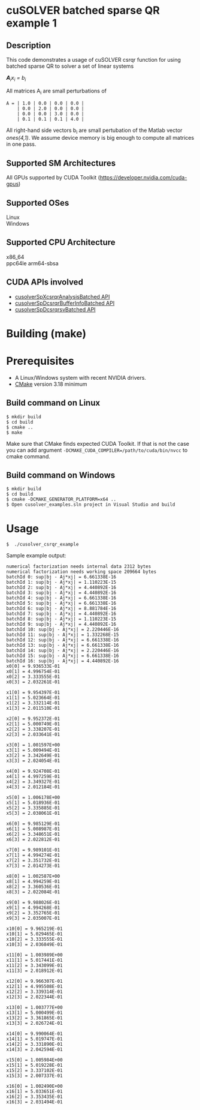 # cuSOLVER batched sparse QR example 1

## Description

This code demonstrates a usage of cuSOLVER csrqr function for using batched sparse QR to solver a set of linear systems

_**A**<sub>i</sub>x<sub>i</sub> = b<sub>i</sub>_

All matrices A<sub>i</sub> are small perturbations of
```
A = | 1.0 | 0.0 | 0.0 | 0.0 |
    | 0.0 | 2.0 | 0.0 | 0.0 |
    | 0.0 | 0.0 | 3.0 | 0.0 |
    | 0.1 | 0.1 | 0.1 | 4.0 |
```

All right-hand side vectors b<sub>i</sub> are small pertubation of the Matlab vector *ones(4,1)*.
We assume device memory is big enough to compute all matrices in one pass.

## Supported SM Architectures

All GPUs supported by CUDA Toolkit (https://developer.nvidia.com/cuda-gpus)  

## Supported OSes

Linux  
Windows  

## Supported CPU Architecture

x86_64  
ppc64le
arm64-sbsa

## CUDA APIs involved
- [cusolverSpXcsrqrAnalysisBatched API](https://docs.nvidia.com/cuda/cusolver/index.html#cusolver-lt-t-gt-csrqrbatched)
- [cusolverSpDcsrqrBufferInfoBatched API](https://docs.nvidia.com/cuda/cusolver/index.html#cusolver-lt-t-gt-csrqrbatched)
- [cusolverSpDcsrqrsvBatched API](https://docs.nvidia.com/cuda/cusolver/index.html#cusolver-lt-t-gt-csrqrbatched)

# Building (make)

# Prerequisites
- A Linux/Windows system with recent NVIDIA drivers.
- [CMake](https://cmake.org/download) version 3.18 minimum

## Build command on Linux
```
$ mkdir build
$ cd build
$ cmake ..
$ make
```
Make sure that CMake finds expected CUDA Toolkit. If that is not the case you can add argument `-DCMAKE_CUDA_COMPILER=/path/to/cuda/bin/nvcc` to cmake command.

## Build command on Windows
```
$ mkdir build
$ cd build
$ cmake -DCMAKE_GENERATOR_PLATFORM=x64 ..
$ Open cusolver_examples.sln project in Visual Studio and build
```

# Usage
```
$  ./cusolver_csrqr_example
```

Sample example output:

```
numerical factorization needs internal data 2312 bytes
numerical factorization needs working space 209664 bytes
batchId 0: sup|bj - Aj*xj| = 6.661338E-16
batchId 1: sup|bj - Aj*xj| = 1.110223E-15
batchId 2: sup|bj - Aj*xj| = 4.440892E-16
batchId 3: sup|bj - Aj*xj| = 4.440892E-16
batchId 4: sup|bj - Aj*xj| = 6.661338E-16
batchId 5: sup|bj - Aj*xj| = 6.661338E-16
batchId 6: sup|bj - Aj*xj| = 8.881784E-16
batchId 7: sup|bj - Aj*xj| = 4.440892E-16
batchId 8: sup|bj - Aj*xj| = 1.110223E-15
batchId 9: sup|bj - Aj*xj| = 4.440892E-16
batchId 10: sup|bj - Aj*xj| = 2.220446E-16
batchId 11: sup|bj - Aj*xj| = 1.332268E-15
batchId 12: sup|bj - Aj*xj| = 6.661338E-16
batchId 13: sup|bj - Aj*xj| = 6.661338E-16
batchId 14: sup|bj - Aj*xj| = 2.220446E-16
batchId 15: sup|bj - Aj*xj| = 6.661338E-16
batchId 16: sup|bj - Aj*xj| = 4.440892E-16
x0[0] = 9.936533E-01
x0[1] = 4.996754E-01
x0[2] = 3.333555E-01
x0[3] = 2.032261E-01

x1[0] = 9.954397E-01
x1[1] = 5.023664E-01
x1[2] = 3.332114E-01
x1[3] = 2.011510E-01

x2[0] = 9.952372E-01
x2[1] = 5.000749E-01
x2[2] = 3.338207E-01
x2[3] = 2.033641E-01

x3[0] = 1.001597E+00
x3[1] = 5.009494E-01
x3[2] = 3.342649E-01
x3[3] = 2.024054E-01

x4[0] = 9.924708E-01
x4[1] = 4.997259E-01
x4[2] = 3.349327E-01
x4[3] = 2.012184E-01

x5[0] = 1.006178E+00
x5[1] = 5.018936E-01
x5[2] = 3.335885E-01
x5[3] = 2.038061E-01

x6[0] = 9.985129E-01
x6[1] = 5.008987E-01
x6[2] = 3.348651E-01
x6[3] = 2.022812E-01

x7[0] = 9.989101E-01
x7[1] = 4.994274E-01
x7[2] = 3.351732E-01
x7[3] = 2.014273E-01

x8[0] = 1.002587E+00
x8[1] = 4.994259E-01
x8[2] = 3.360536E-01
x8[3] = 2.022084E-01

x9[0] = 9.988026E-01
x9[1] = 4.994268E-01
x9[2] = 3.352765E-01
x9[3] = 2.035007E-01

x10[0] = 9.965219E-01
x10[1] = 5.029465E-01
x10[2] = 3.333555E-01
x10[3] = 2.036849E-01

x11[0] = 1.003989E+00
x11[1] = 5.017441E-01
x11[2] = 3.343099E-01
x11[3] = 2.018912E-01

x12[0] = 9.966307E-01
x12[1] = 4.995508E-01
x12[2] = 3.339314E-01
x12[3] = 2.022344E-01

x13[0] = 1.003777E+00
x13[1] = 5.000499E-01
x13[2] = 3.361865E-01
x13[3] = 2.026724E-01

x14[0] = 9.990064E-01
x14[1] = 5.019747E-01
x14[2] = 3.331890E-01
x14[3] = 2.042594E-01

x15[0] = 1.005984E+00
x15[1] = 5.019228E-01
x15[2] = 3.337102E-01
x15[3] = 2.007337E-01

x16[0] = 1.002490E+00
x16[1] = 5.033651E-01
x16[2] = 3.353435E-01
x16[3] = 2.031494E-01
```
